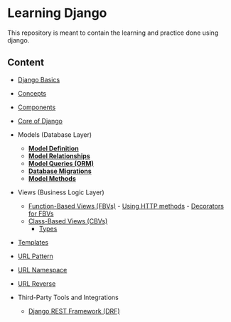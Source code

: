# Learning Django

This repository is meant to contain the learning and practice done using django.

## Content

- [Django Basics](lessons/basics/readme.md)
- [Concepts](lessons/concepts/readme.md)
- [Components](lessons/components/readme.md)



- [Core of Django](lessons/core/readme.md)

- Models (Database Layer)

  - [**Model Definition**](lessons/model_creation/readme.md)
  - [**Model Relationships**](lessons/model_relationships/readme.md) 
  - [**Model Queries (ORM)**](lessons/model_query/readme.md)
  - [**Database Migrations**](lessons/database_migration/readme.md)  
  - [**Model Methods** ](lessons/model_methods/readme.md) 

- Views (Business Logic Layer)
  - [Function-Based Views (FBVs)](lessons/fbv/readme.md)
        - [Using HTTP methods](lessons/fbv_hhtp_methods/readme.md) 
        - [Decorators for FBVs](lessons/fbv_decorator/readme.md)
  - [Class-Based Views (CBVs)](lessons/cbv/readme.md)
    - [Types](lessons/cbv_types/readme.md)

- [Templates](lessons/templates/readme.md)

- [URL Pattern](lessons/url_pattern/readme.md)
- [URL Namespace](lessons/url_namespace/readme.md)
- [URL Reverse](lessons/url_reverse/readme.md)

- Third-Party Tools and Integrations
  - [Django REST Framework (DRF)](lessons/drf/readme.md)

